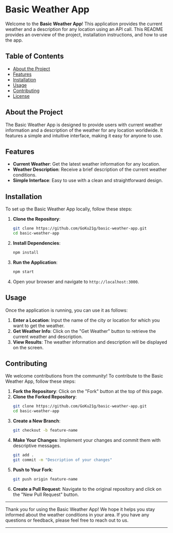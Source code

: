 # Basic Weather App

Welcome to the **Basic Weather App**! This application provides the current weather and a description for any location using an API call. This README provides an overview of the project, installation instructions, and how to use the app.

## Table of Contents

- [About the Project](#about-the-project)
- [Features](#features)
- [Installation](#installation)
- [Usage](#usage)
- [Contributing](#contributing)
- [License](#license)

## About the Project

The Basic Weather App is designed to provide users with current weather information and a description of the weather for any location worldwide. It features a simple and intuitive interface, making it easy for anyone to use.

## Features

- **Current Weather**: Get the latest weather information for any location.
- **Weather Description**: Receive a brief description of the current weather conditions.
- **Simple Interface**: Easy to use with a clean and straightforward design.

## Installation

To set up the Basic Weather App locally, follow these steps:

1. **Clone the Repository**:
    ```bash
    git clone https://github.com/GoKu21g/basic-weather-app.git
    cd basic-weather-app
    ```

2. **Install Dependencies**:
    ```bash
    npm install
    ```

3. **Run the Application**:
    ```bash
    npm start
    ```

4. Open your browser and navigate to `http://localhost:3000`.

## Usage

Once the application is running, you can use it as follows:

1. **Enter a Location**: Input the name of the city or location for which you want to get the weather.
2. **Get Weather Info**: Click on the "Get Weather" button to retrieve the current weather and description.
3. **View Results**: The weather information and description will be displayed on the screen.

## Contributing

We welcome contributions from the community! To contribute to the Basic Weather App, follow these steps:

1. **Fork the Repository**: Click on the "Fork" button at the top of this page.
2. **Clone the Forked Repository**:
    ```bash
    git clone https://github.com/GoKu21g/basic-weather-app.git
    cd basic-weather-app
    ```
3. **Create a New Branch**:
    ```bash
    git checkout -b feature-name
    ```
4. **Make Your Changes**: Implement your changes and commit them with descriptive messages.
    ```bash
    git add .
    git commit -m "Description of your changes"
    ```
5. **Push to Your Fork**:
    ```bash
    git push origin feature-name
    ```
6. **Create a Pull Request**: Navigate to the original repository and click on the "New Pull Request" button.

---

Thank you for using the Basic Weather App! We hope it helps you stay informed about the weather conditions in your area. If you have any questions or feedback, please feel free to reach out to us.

---
